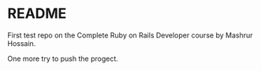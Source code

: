 # README

First test repo on the Complete Ruby on Rails Developer course by Mashrur Hossain.

One more try to push the progect.